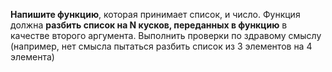 **Напишите функцию**, которая принимает список, и число. Функция должна **разбить список на N кусков, переданных в функцию** в качестве второго аргумента. Выполнить проверки по здравому смыслу (например, нет смысла пытаться разбить список из 3 элементов на 4 элемента)